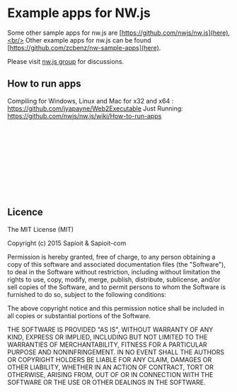 # Example apps for NW.js

Some other sample apps for nw.js are [https://github.com/nwjs/nw.js](here),<br/>
Other example apps for nw.js can be found [https://github.com/zcbenz/nw-sample-apps](here).

Please visit [nw.js group](http://groups.google.com/group/nwjs-general) for discussions.


## How to run apps

Compiling for Windows, Linux and Mac for x32 and x64 : https://github.com/jyapayne/Web2Executable
Just Running: https://github.com/nwjs/nw.js/wiki/How-to-run-apps


<br/><br/><br/><br/><br/><br/><br/><br/><br/>


## Licence

The MIT License (MIT)

Copyright (c) 2015 Sapioit & Sapioit-com

Permission is hereby granted, free of charge, to any person obtaining a copy
of this software and associated documentation files (the "Software"), to deal
in the Software without restriction, including without limitation the rights
to use, copy, modify, merge, publish, distribute, sublicense, and/or sell
copies of the Software, and to permit persons to whom the Software is
furnished to do so, subject to the following conditions:

The above copyright notice and this permission notice shall be included in all
copies or substantial portions of the Software.

THE SOFTWARE IS PROVIDED "AS IS", WITHOUT WARRANTY OF ANY KIND, EXPRESS OR
IMPLIED, INCLUDING BUT NOT LIMITED TO THE WARRANTIES OF MERCHANTABILITY,
FITNESS FOR A PARTICULAR PURPOSE AND NONINFRINGEMENT. IN NO EVENT SHALL THE
AUTHORS OR COPYRIGHT HOLDERS BE LIABLE FOR ANY CLAIM, DAMAGES OR OTHER
LIABILITY, WHETHER IN AN ACTION OF CONTRACT, TORT OR OTHERWISE, ARISING FROM,
OUT OF OR IN CONNECTION WITH THE SOFTWARE OR THE USE OR OTHER DEALINGS IN THE
SOFTWARE.
